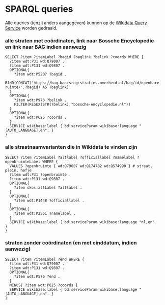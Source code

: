 # SPARQL queries

Alle queries (tenzij anders aangegeven) kunnen op de [Wikidata Query Service](https://query.wikidata.org/) worden gedraaid.


### alle straten met coördinaten, link naar Bossche Encyclopedie en link naar BAG indien aanwezig

```
SELECT ?item ?itemLabel ?bagid ?baglink ?belink ?coords WHERE {
  ?item wdt:P31 wd:Q79007 . 
  ?item wdt:P131 wd:Q9807 .
  OPTIONAL{
    ?item wdt:P5207 ?bagid .
    BIND(CONCAT('https://bag.basisregistraties.overheid.nl/bag/id/openbare-ruimte/',?bagid) AS ?baglink)
  }
  OPTIONAL{
    ?item wdt:P973 ?belink .
    FILTER(REGEX(STR(?belink),"bossche-encyclopedie.nl"))
  }
  OPTIONAL{
    ?item wdt:P625 ?coords .
  }
  SERVICE wikibase:label { bd:serviceParam wikibase:language "[AUTO_LANGUAGE],en". }
}
```

### alle straatnaamvarianten die in Wikidata te vinden zijn

```
SELECT ?item ?itemLabel ?altlabel ?officiallabel ?namelabel ?openbruimteLabel WHERE {
  VALUES ?openbruimte { wd:Q79007 wd:Q174782 wd:Q574990 } # straat, plein, hofje
  ?item wdt:P31 ?openbruimte .
  ?item wdt:P131 wd:Q9807 .
  OPTIONAL{
    ?item skos:altLabel ?altlabel .
  }
  OPTIONAL{
    ?item wdt:P1448 ?officiallabel .
  }
  OPTIONAL{
    ?item wdt:P2561 ?namelabel .
  }
  SERVICE wikibase:label { bd:serviceParam wikibase:language "nl,en". }
}
```


### straten zonder coördinaten (en met einddatum, indien aanwezig)

```
SELECT ?item ?itemLabel ?end WHERE {
  ?item wdt:P31 wd:Q79007 .
  ?item wdt:P131 wd:Q9807 .
  OPTIONAL{
    ?item wdt:P576 ?end .
  }
  MINUS{ ?item wdt:P625 ?coords }
  SERVICE wikibase:label { bd:serviceParam wikibase:language "[AUTO_LANGUAGE],en". }
}
```